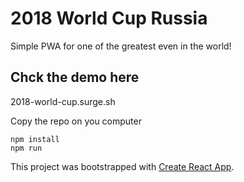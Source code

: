 # 2018 World Cup Russia
Simple PWA for one of the greatest even in the world!

## Chck the demo here
2018-world-cup.surge.sh

Copy the repo on you computer
```
npm install
npm run
```

This project was bootstrapped with [Create React App](https://github.com/facebookincubator/create-react-app).
